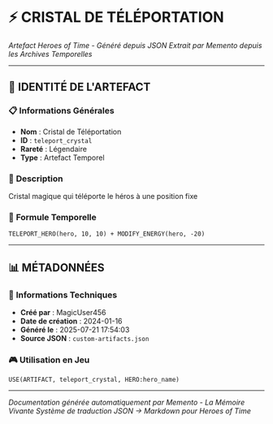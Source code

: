 # ⚡ **CRISTAL DE TÉLÉPORTATION**
*Artefact Heroes of Time - Généré depuis JSON*
*Extrait par Memento depuis les Archives Temporelles*

---

## 🌟 **IDENTITÉ DE L'ARTEFACT**

### 📋 **Informations Générales**
- **Nom** : Cristal de Téléportation
- **ID** : `teleport_crystal`
- **Rareté** : Légendaire
- **Type** : Artefact Temporel

### 📖 **Description**
Cristal magique qui téléporte le héros à une position fixe


### 🔮 **Formule Temporelle**
```hots
TELEPORT_HERO(hero, 10, 10) + MODIFY_ENERGY(hero, -20)
```

---

## 📊 **MÉTADONNÉES**

### 🔧 **Informations Techniques**
- **Créé par** : MagicUser456
- **Date de création** : 2024-01-16
- **Généré le** : 2025-07-21 17:54:03
- **Source JSON** : `custom-artifacts.json`

### 🎮 **Utilisation en Jeu**
```hots
USE(ARTIFACT, teleport_crystal, HERO:hero_name)
```

---

*Documentation générée automatiquement par Memento - La Mémoire Vivante*
*Système de traduction JSON → Markdown pour Heroes of Time*
